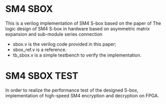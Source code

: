 # SM4 SBOX
This is a verilog implementation of SM4 S-box based on the paper of The logic design of SM4 S-box in hardware based on asymmetric matrix expansion and sub-module series connection

- sbox.v is the verilog code provided in this paper;
- sbox_ref.v is a reference.
- tb_sbox.v is a simple testbench to verify the implementation.


# SM4 SBOX TEST
In order to realize the performance test of the designed S-box, implementation of high-speed SM4 encryption and decryption on FPGA.



